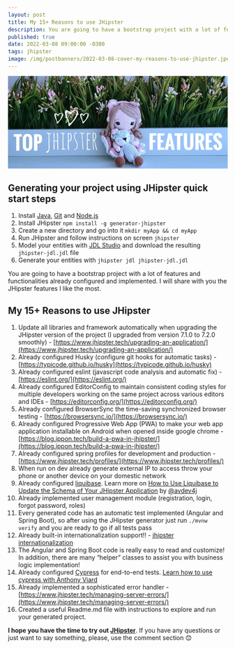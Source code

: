 ```yaml
---
layout: post
title: My 15+ Reasons to use JHipster
description: You are going to have a bootstrap project with a lot of features and functionality already configured and implemented. I will share with you the JHipster features I like the most.
published: true
date: 2022-03-08 09:00:00 -0300
tags: jhipster
image: /img/postbanners/2022-03-08-cover-my-reasons-to-use-jhipster.jpeg
---
```

![cover image](/img/postbanners/2022-03-08-cover-my-reasons-to-use-jhipster.jpeg)

## Generating your project using JHipster quick start steps

1. Install [Java](https://adoptopenjdk.net/), [Git](https://git-scm.com/) and [Node.js](https://nodejs.org/)
2. Install JHipster `npm install -g generator-jhipster`
3. Create a new directory and go into it `mkdir myApp && cd myApp`
4. Run JHipster and follow instructions on screen `jhipster`
5. Model your entities with [JDL Studio](https://start.jhipster.tech/jdl-studio/) and download the resulting `jhipster-jdl.jdl` file
6. Generate your entities with `jhipster jdl jhipster-jdl.jdl`

You are going to have a bootstrap project with a lot of features and functionalities already configured and implemented. I will share with you the JHipster features I like the most.

## My 15+ Reasons to use JHipster

1. Update all libraries and framework automatically when upgrading the JHipster version of the project (I upgraded from version 7.1.0 to 7.2.0 smoothly) - [https://www.jhipster.tech/upgrading-an-application/](https://www.jhipster.tech/upgrading-an-application/)
2. Already configured Husky (configure git hooks for automatic tasks) - [https://typicode.github.io/husky](https://typicode.github.io/husky) 
3. Already configured eslint (javascript code analysis and automatic fix) - [https://eslint.org/](https://eslint.org/) 
4. Already configured EditorConfig to maintain consistent coding styles for multiple developers working on the same project across various editors and IDEs - [https://editorconfig.org/](https://editorconfig.org/) 
5. Already configured BrowserSync the time-saving synchronized browser testing - [https://browsersync.io/](https://browsersync.io/) 
6. Already configured Progressive Web App (PWA) to make your web app application installable on Android when opened inside google chrome - [https://blog.ippon.tech/build-a-pwa-in-jhipster/](https://blog.ippon.tech/build-a-pwa-in-jhipster/) 
7. Already configured spring profiles for development and production - [https://www.jhipster.tech/profiles/](https://www.jhipster.tech/profiles/) 
8. When run on dev already generate external IP to access throw your phone or another device on your domestic network
9. Already configured [liquibase](https://www.liquibase.org/). Learn more on [How to Use Liquibase to Update the Schema of Your JHipster Application](https://dev.to/entando/how-to-use-liquibase-to-update-the-schema-of-your-jhipster-application-1cm3) by [@avdev4j](https://twitter.com/avdev4j)
10. Already implemented user management module (registration, login, forgot password, roles)
11. Every generated code has an automatic test implemented (Angular and Spring Boot), so after using the JHipster generator just run `./mvnw verify` and you are ready to go if all tests pass
12. Already built-in internationalization support!! - [jhipster internationalization](https://www.jhipster.tech/development/#internationalization)
13. The Angular and Spring Boot code is really easy to read and customize! In addition, there are many “helper” classes to assist you with business logic implementation!
14. Already configured [Cypress](https://www.cypress.io/) for end-to-end tests. [Learn how to use cypress with Anthony Viard](https://www.youtube.com/watch?v=FOWDZpOYIDA)
15. Already implemented a sophisticated error handler - [https://www.jhipster.tech/managing-server-errors/](https://www.jhipster.tech/managing-server-errors/) 
16. Created a useful Readme.md file with instructions to explore and run your generated project.

**I hope you have the time to try out [JHipster](https://www.jhipster.tech/)**. If you have any questions or just want to say something, please, use the comment section 😊
